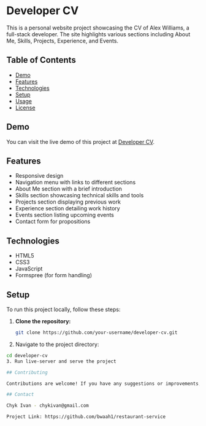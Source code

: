 # Developer CV

This is a personal website project showcasing the CV of Alex Williams, a full-stack developer. The site highlights various sections including About Me, Skills, Projects, Experience, and Events.

## Table of Contents

- [Demo](#demo)
- [Features](#features)
- [Technologies](#technologies)
- [Setup](#setup)
- [Usage](#usage)
- [License](#license)

## Demo

You can visit the live demo of this project at [Developer CV](https://your-deployment-link.com).

## Features

- Responsive design
- Navigation menu with links to different sections
- About Me section with a brief introduction
- Skills section showcasing technical skills and tools
- Projects section displaying previous work
- Experience section detailing work history
- Events section listing upcoming events
- Contact form for propositions

## Technologies

- HTML5
- CSS3
- JavaScript
- Formspree (for form handling)

## Setup

To run this project locally, follow these steps:

1. **Clone the repository:**
   ```sh
   git clone https://github.com/your-username/developer-cv.git

2. Navigate to the project directory:
  ```sh
  cd developer-cv
3. Run live-server and serve the project

## Contributing

Contributions are welcome! If you have any suggestions or improvements, please open an issue or submit a pull request.

## Contact

Chyk Ivan - chykivan@gmail.com

Project Link: https://github.com/bwaah1/restaurant-service
